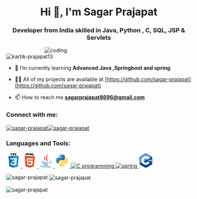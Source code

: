 
<h1 align="center">Hi 👋, I'm Sagar Prajapat</h1>
<h3 align="center">Developer from India skilled in Java, Python , C, SQL, JSP & Servlets</h3>

<img align="right" alt="coding" width="400" src="https://camo.githubusercontent.com/16e0dde72df503da93deb3ae09e77064587ec956e60109540eff93fc3e91ca3d/68747470733a2f2f6d69726f2e6d656469756d2e636f6d2f6d61782f3835302f312a7a566e574a7479474f585f6b5549446d3663634366512e676966">

<p align="left"> <img src="https://komarev.com/ghpvc/?username=kartik-prajapat13&label=Profile%20views&color=0e75b6&style=flat" alt="kartik-prajapat13" /> </p>

- 🌱 I’m currently learning **Advanced Java ,Springboot and spring**
- 👨‍💻 All of my projects are available at [https://github.com/sagar-prajapat](https://github.com/sagar-prajapat)

- 📫 How to reach me **sagarprajapat8696@gmail.com**


<h3 align="left">Connect with me:</h3>
<p align="left">
<a href="https://www.linkedin.com/in/sagar-prajapat-566b92243/" target="blank"><img align="center" src="https://raw.githubusercontent.com/rahuldkjain/github-profile-readme-generator/master/src/images/icons/Social/linked-in-alt.svg" alt="sagar-prajapat" height="30" width="40" /></a><a href="https://leetcode.com/u/sagarprajapat/(https://leetcode.com/u/sagarprajapat/)" target="blank"><img align="center" src="https://raw.githubusercontent.com/rahuldkjain/github-profile-readme-generator/master/src/images/icons/Social/leet-code.svg" alt="sagar-prajapat" height="30" width="40" /></a>
</p>

<h3 align="left">Languages and Tools:</h3> <a href="https://www.w3schools.com/css/" target="_blank" rel="noreferrer"> <img src="https://raw.githubusercontent.com/devicons/devicon/master/icons/css3/css3-original-wordmark.svg" alt="css3" width="40" height="40"/> </a><a href="https://www.w3.org/html/" target="_blank" rel="noreferrer"> <img src="https://raw.githubusercontent.com/devicons/devicon/master/icons/html5/html5-original-wordmark.svg" alt="html5" width="40" height="40"/> </a> <a href="https://www.java.com" target="_blank" rel="noreferrer"> <img src="https://raw.githubusercontent.com/devicons/devicon/master/icons/java/java-original.svg" alt="java" width="40" height="40"/> </a>   <a href="https://www.python.org" target="_blank" rel="noreferrer"> <img src="https://raw.githubusercontent.com/devicons/devicon/master/icons/python/python-original.svg" alt="python" width="40" height="40"/> </a> <a href="https://en.wikipedia.org/wiki/C_(programming_language)" target="_blank" rel="noreferrer">
<img src="https://upload.wikimedia.org/wikipedia/commons/1/18/C_Programming_Language.svg" alt="C programming" width="40" height="40"/></a><a href="https://spring.io/" target="_blank" rel="noreferrer"> <img src="https://www.vectorlogo.zone/logos/springio/springio-icon.svg" alt="spring" width="40" height="40"/> </a> <a href="https://www.w3schools.com/cpp/" target="_blank" rel="noreferrer"> <img src="https://raw.githubusercontent.com/devicons/devicon/master/icons/cplusplus/cplusplus-original.svg" alt="cplusplus" width="40" height="40"/> </a>
 </p>

<p><img align="left" src="https://github-readme-stats.vercel.app/api/top-langs?username=sagar-prajapat&show_icons=true&locale=en&layout=compact" alt="sagar-prajapat" /></p>

<p>&nbsp;<img align="center" src="https://github-readme-stats.vercel.app/api?username=sagar-prajapat&show_icons=true&locale=en" alt="sagar-prajapat" /></p>

<p><img align="center" src="https://github-readme-streak-stats.herokuapp.com/?user=sagar-prajapat&" alt="sagar-prajapat" /></p>
